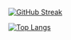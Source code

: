[![GitHub Streak](http://github-readme-streak-stats.herokuapp.com?user=VascoSch92&theme=dark&background=000000)](https://git.io/streak-stats)

[![Top Langs](https://github-readme-stats.vercel.app/api/top-langs/?username=VascoSch92)](https://github.com/anuraghazra/github-readme-stats)
